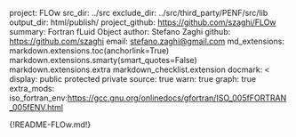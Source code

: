 project: FLOw
src_dir: ../src
exclude_dir: ../src/third_party/PENF/src/lib
output_dir: html/publish/
project_github: https://github.com/szaghi/FLOw
summary: Fortran fLuid Object
author: Stefano Zaghi
github: https://github.com/szaghi
email: stefano.zaghi@gmail.com
md_extensions: markdown.extensions.toc(anchorlink=True)
               markdown.extensions.smarty(smart_quotes=False)
               markdown.extensions.extra
               markdown_checklist.extension
docmark: <
display: public
         protected
         private
source: true
warn: true
graph: true
extra_mods: iso_fortran_env:https://gcc.gnu.org/onlinedocs/gfortran/ISO_005fFORTRAN_005fENV.html

{!README-FLOw.md!}
